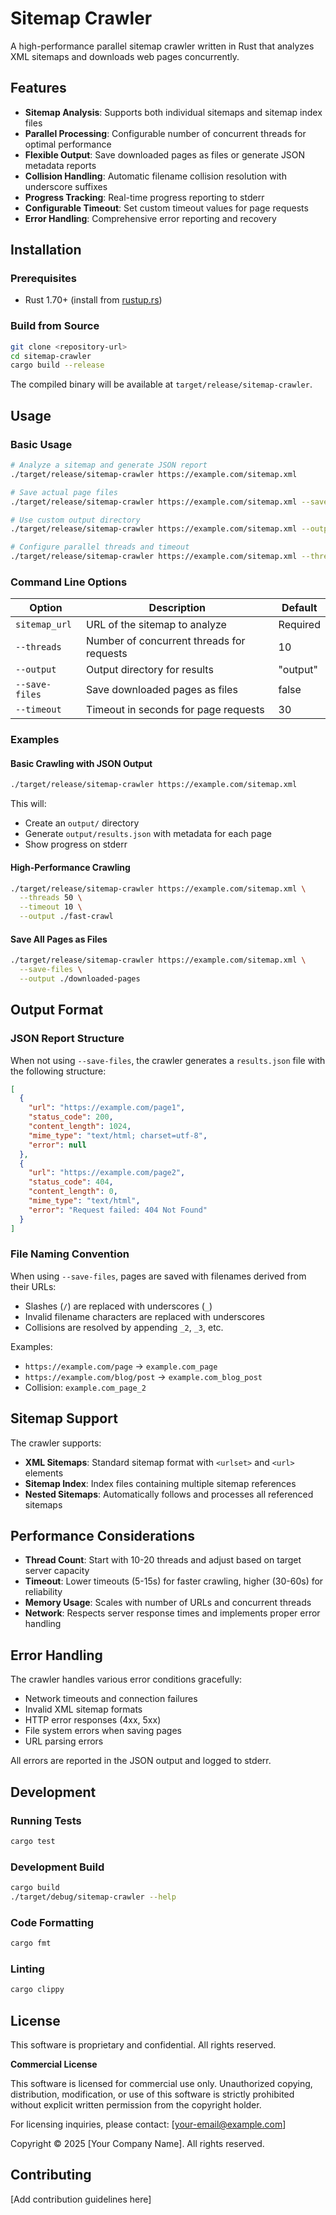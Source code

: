 # Sitemap Crawler

A high-performance parallel sitemap crawler written in Rust that analyzes XML sitemaps and downloads web pages concurrently.

## Features

- **Sitemap Analysis**: Supports both individual sitemaps and sitemap index files
- **Parallel Processing**: Configurable number of concurrent threads for optimal performance
- **Flexible Output**: Save downloaded pages as files or generate JSON metadata reports
- **Collision Handling**: Automatic filename collision resolution with underscore suffixes
- **Progress Tracking**: Real-time progress reporting to stderr
- **Configurable Timeout**: Set custom timeout values for page requests
- **Error Handling**: Comprehensive error reporting and recovery

## Installation

### Prerequisites

- Rust 1.70+ (install from [rustup.rs](https://rustup.rs/))

### Build from Source

```bash
git clone <repository-url>
cd sitemap-crawler
cargo build --release
```

The compiled binary will be available at `target/release/sitemap-crawler`.

## Usage

### Basic Usage

```bash
# Analyze a sitemap and generate JSON report
./target/release/sitemap-crawler https://example.com/sitemap.xml

# Save actual page files
./target/release/sitemap-crawler https://example.com/sitemap.xml --save-files

# Use custom output directory
./target/release/sitemap-crawler https://example.com/sitemap.xml --output ./crawled-pages

# Configure parallel threads and timeout
./target/release/sitemap-crawler https://example.com/sitemap.xml --threads 20 --timeout 60
```

### Command Line Options

| Option | Description | Default |
|--------|-------------|---------|
| `sitemap_url` | URL of the sitemap to analyze | Required |
| `--threads` | Number of concurrent threads for requests | 10 |
| `--output` | Output directory for results | "output" |
| `--save-files` | Save downloaded pages as files | false |
| `--timeout` | Timeout in seconds for page requests | 30 |

### Examples

#### Basic Crawling with JSON Output
```bash
./target/release/sitemap-crawler https://example.com/sitemap.xml
```
This will:
- Create an `output/` directory
- Generate `output/results.json` with metadata for each page
- Show progress on stderr

#### High-Performance Crawling
```bash
./target/release/sitemap-crawler https://example.com/sitemap.xml \
  --threads 50 \
  --timeout 10 \
  --output ./fast-crawl
```

#### Save All Pages as Files
```bash
./target/release/sitemap-crawler https://example.com/sitemap.xml \
  --save-files \
  --output ./downloaded-pages
```

## Output Format

### JSON Report Structure

When not using `--save-files`, the crawler generates a `results.json` file with the following structure:

```json
[
  {
    "url": "https://example.com/page1",
    "status_code": 200,
    "content_length": 1024,
    "mime_type": "text/html; charset=utf-8",
    "error": null
  },
  {
    "url": "https://example.com/page2",
    "status_code": 404,
    "content_length": 0,
    "mime_type": "text/html",
    "error": "Request failed: 404 Not Found"
  }
]
```

### File Naming Convention

When using `--save-files`, pages are saved with filenames derived from their URLs:
- Slashes (`/`) are replaced with underscores (`_`)
- Invalid filename characters are replaced with underscores
- Collisions are resolved by appending `_2`, `_3`, etc.

Examples:
- `https://example.com/page` → `example.com_page`
- `https://example.com/blog/post` → `example.com_blog_post`
- Collision: `example.com_page_2`

## Sitemap Support

The crawler supports:
- **XML Sitemaps**: Standard sitemap format with `<urlset>` and `<url>` elements
- **Sitemap Index**: Index files containing multiple sitemap references
- **Nested Sitemaps**: Automatically follows and processes all referenced sitemaps

## Performance Considerations

- **Thread Count**: Start with 10-20 threads and adjust based on target server capacity
- **Timeout**: Lower timeouts (5-15s) for faster crawling, higher (30-60s) for reliability
- **Memory Usage**: Scales with number of URLs and concurrent threads
- **Network**: Respects server response times and implements proper error handling

## Error Handling

The crawler handles various error conditions gracefully:
- Network timeouts and connection failures
- Invalid XML sitemap formats
- HTTP error responses (4xx, 5xx)
- File system errors when saving pages
- URL parsing errors

All errors are reported in the JSON output and logged to stderr.

## Development

### Running Tests
```bash
cargo test
```

### Development Build
```bash
cargo build
./target/debug/sitemap-crawler --help
```

### Code Formatting
```bash
cargo fmt
```

### Linting
```bash
cargo clippy
```

## License

This software is proprietary and confidential. All rights reserved.

**Commercial License**

This software is licensed for commercial use only. Unauthorized copying, distribution, modification, or use of this software is strictly prohibited without explicit written permission from the copyright holder.

For licensing inquiries, please contact: [your-email@example.com]

Copyright © 2025 [Your Company Name]. All rights reserved.

## Contributing

[Add contribution guidelines here]
